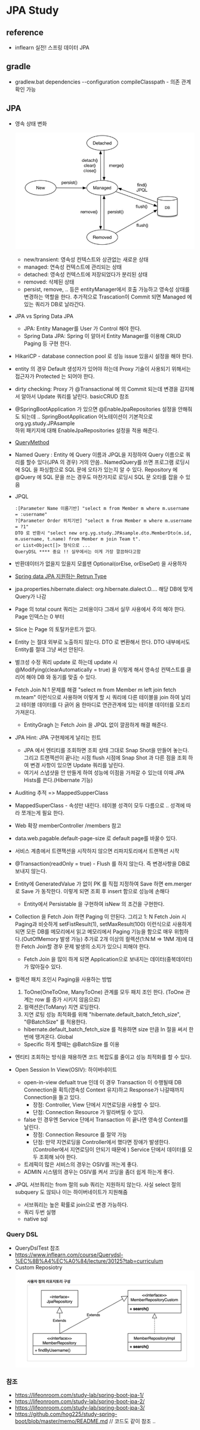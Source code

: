 # JPA Study 

## reference 
- inflearn 실전! 스프링 데이터 JPA



## gradle 
- gradlew.bat dependencies --configuration compileClasspath - 의존 관계확인 가능 


## JPA
- 영속 상태 변화
  
  ![persistence-context](./img/jpa-persistence-context.jpg)
  - new/transient: 영속성 컨텍스트와 상관없는 새로운 상태
  - managed: 연속성 컨텍스트에 관리되는 상태
  - detached: 영속성 컨텍스트에 저장되었다가 분리된 상태 
  - removed: 삭제된 상태 
  - persist, remove, .. 등은 entityManager에서 호출 가능하고 영속성 상태를 변경하는 역할을 한다. 추가적으로 Trascation이 Commit 되면 Managed 에 있는 쿼리가 DB로 날라간다.
- JPA vs Spring Data JPA
    - JPA: Entity Manager를 User 가 Control 해야 한다. 
    - Spring Data JPA: Spring 이 알아서 Entity Manager를 이용해 CRUD Paging 등 구현 한다.
- HikariCP - database connection pool 로 성능 issue 있을시 설정을 해야 한다. 
- entity 의 경우 Default 생성자가 있어야 하는데 Proxy 기술이 사용되기 위해서는 접근자가 Protected 는 되어야 한다. 
- dirty checking: Proxy 가 @Transactional 에 의 Commit 되는데 변경을 감지해서 알아서 Update 쿼리를 날린다. basicCRUD 참조
- @SpringBootApplication 가 있으면 @EnableJpaRepositories 설정을 안해줘도 되는데 .. SpringBootApplication 어노테이션이 기본적으로 org.yg.study.JPAsample <br />
하위 패키지에 대해 EnableJpaRepositories 설정을 적용 해준다.
- [QueryMethod](https://docs.spring.io/spring-data/jpa/docs/current/reference/html/#jpa.query-methods)
- Named Query : Entity 에 Query 이름과 JPQL을 지정하여 Query 이름으로 쿼리를 할수 있다(JPA 의 경우) 거의 안씀.. NamedQuery를 쓰면 프로그램 로딩시에 SQL 을 파싱함으로 SQL 문에 오타가 있는지 알 수 있다. 
  Repository 에 @Query 에 SQL 문을 쓰는 경우도 마찬가지로 로딩시 SQL 문 오타를 잡을 수 있음  
- JPQL
  ```
  :[Parameter Name 이름기반] "select m from Member m where m.username = :username"
  ?[Parameter Order 위치기반] "select m from Member m where m.username = ?1"
  DTO 로 반환시 "select new org.yg.study.JPAsample.dto.MemberDto(m.id, m.username, t.name) from Member m join Team t".
  or List<Object[]> 형식으로 ...
  QueryDSL **** 중요 !! 실무에서는 이게 가장 깔끔하다고함
  ``` 
- 반환데이터가 없을지 있을지 모를땐  Optional(orElse, orElseGet) 을 사용하자 
- [Spring data JPA 지원하는 Retrun Type](https://docs.spring.io/spring-data/jpa/docs/current/reference/html/#repository-query-return-types)
- jpa.properties.hibernate.dialect: org.hibernate.dialect.O.... 해당 DB에 맞게 Query가 나감 
- Page 의 total count 쿼리는 고비용이다 그래서 실무 사용에서 주의 해야 한다. Page 인덱스는 0 부터 
- Slice 는 Page 의 토탈카운트가 없다. 
- Entity 는 절대 외부로 노출하지 않는다. DTO 로 변환해서 한다. DTO 내부에서도 Entity를 절대 그냥 써선 안된다. 
- 벌크성 수정 쿼리 update 로 하는데 update 시 @Modifying(clearAutomatically = true) 을 이렇게 해서 영속성 컨텍스트를 클리어 해야 DB 와 동기를 맞출 수 있다. 
- Fetch Join N:1 문제를 해결 "select m from Member m left join fetch m.team" 이런식으로 사용하며 이렇게 할 시 쿼리에 다른 테이블을 join 하여 날리고 테이블 데이터를 다 긁어 옴 한마디로 연관관계에 있는 테이블 데이터를 모조리 가져온다. 
  - EntityGragh 는 Fetch Join 을 JPQL 없이 깔끔하게 해결 해준다. 
- JPA Hint: JPA 구현체에게 날리는 힌트 
  - JPA 에서 엔티티를 조회하면 조회 상태 그대로 Snap Shot을 만들어 놓는다. 그리고 트랜젝션이 끝나는 시점 flush 시점에 Snap Shot 과 다른 점을 조회 하여 변경 사항이 있으면 Update 쿼리를 날린다. 
  - 여기서 스냅샷을 안 만들게 하여 성능에 이점을 가져갈 수 있는데 이때 JPA Hists를 쓴다.(Hibernate 기능) 
- Auditing 추적 => MappedSupperClass
- MappedSuperClass - 속성만 내린다. 테이블 성격이 모두 다름으로 .. 성격에 따라 쪼개는게 필요 한다. 
- Web 확장 memberController /members 참고
- data.web.pagable.default-page-size 로 default page를 바꿀수 있다. 
- 서비스 계층에서 트랜잭션을 시작하지 않으면 리파지토리에서 트랜젝션 시작 
- @Transaction(readOnly = true) - Flush 를 하지 않는다. 즉 변경사항을 DB로 보내지 않는다. 
- Entity에 GeneratedValue 가 없이 PK 를 직접 지정하여 Save 하면 em.merger 로 Save 가 동작한다. 이렇게 되면 조회 후 insert 함으로 성능에 손해다
  - Entity에서 Persistable 을 구현하여 isNew 의 조건을 구현한다. 
- Collection 을 Fetch Join 하면 Paging 이 안된다. 그리고 1: N Fetch Join 시 Paging과 비슷하게 setFistResult(1), setMaxResult(100) 이런식으로 사용하게 되면 모든 DB를 메모리에서 읽고 메모리에서 Paging 기능을 함으로 매우 위험하다.(OutOfMemory 발생 가능)
추가로 2개 이상의 컬렉션(1:N:M => 1*N*M 개)에 대한 Fetch Join할 경우 문제 발생의 소지가 있으니 피해야 한다.
  - Fetch Join 을 많이 하게 되면 Application으로 보내지는 데이터(중복데이터) 가 많아질수 있다. 
- 컬렉션 패치 조인시 Paging을 사용하는 방법 
  1. ToOne(OneToOne, ManyToOne) 관계를 모두 패치 조인 한다. (ToOne 관계는 row 를 증가 시키지 않음으로)
  2. 컬랙션은(ToMany) 지연 로딩한다.
  3. 지연 로팅 성능 최적화를 위해 "hibernate.default_batch_fetch_size", "@BatchSize" 를 적용한다.
    - hibernate.default_batch_fetch_size 를 적용하면 size 만큼 In 절을 써서 한번에 땡겨온다. Global
    - Specific 하게 할때는 @BatchSize 를 이용 
- 엔티티 조회하는 방식을 채용하면 코드 복잡도를 줄이고 성능 최적화를 할 수 있다. 
- Open Session In View(OSIV): 하이버네이트 
  - open-in-view defualt true 인데 이 경우 Transaction 이 수행될때 DB Connection을 획득(영속성 Context 유지)하고 Response가 나갈때까지 Connection을 들고 있다.
    - 장점: Controller, View 단에서 지연로딩을 사용할 수 있다.
    - 단점: Connection Resource 가 말라버릴 수 있다. 
  - false 인 경우엔 Service 단에서 Transaction 이 끝나면 영속성 Context를 날린다.
    - 장점: Connection Resource 를 절약 가능 
    - 단점: 만약 지연로딩을 Controller에서 했다면 장애가 발생한다. (Controller에서 지연로딩이 안되기 때문에 ) Service 단에서 데이터를 모두 조회해 놔야 한다.
  - 트레픽이 많은 서비스의 경우는 OSIV를 꺼는게 좋다. 
  - ADMIN 시스템의 경우는 OSIV를 켜서 코딩을 좀더 쉽게 하는게 좋다. 
- JPQL 서브쿼리는 from 절의 sub 쿼리는 지원하지 않는다. 사실 select 절의 subquery 도 않되나 이는 하이버네이트가 지원해줌 
  - 서브쿼리는 높은 확률로 join으로 변경 가능하다. 
  - 쿼리 두번 실행 
  - native sql 
### Query DSL 
- QueryDslTest 참조 
- https://www.inflearn.com/course/Querydsl-%EC%8B%A4%EC%A0%84/lecture/30125?tab=curriculum 
- Custom Reposiotry
![img.png](img/img.png)


### 참조 
- https://lifeonroom.com/study-lab/spring-boot-jpa-1/
- https://lifeonroom.com/study-lab/spring-boot-jpa-2/
- https://lifeonroom.com/study-lab/spring-boot-jpa-3/
- https://github.com/hog225/study-spring-boot/blob/master/memo/README.md // 코드도 같이 참조 .. 
  
